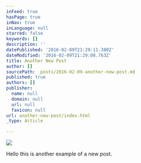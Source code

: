 ```yaml
---
inFeed: true
hasPage: true
inNav: true
inLanguage: null
starred: false
keywords: []
description: ''
datePublished: '2016-02-09T21:29:11.380Z'
dateModified: '2016-02-09T21:29:08.763Z'
title: Another New Post
author: []
sourcePath: _posts/2016-02-09-another-new-post.md
published: true
authors: []
publisher:
  name: null
  domain: null
  url: null
  favicon: null
url: another-new-post/index.html
_type: Article

---
```

![](https://the-grid-user-content.s3-us-west-2.amazonaws.com/51bf0c45-0664-4526-b28f-c8cc91849fd1.JPG)

Hello this is another example of a new post.